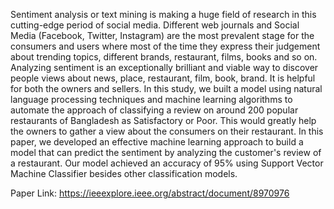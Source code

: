 Sentiment analysis or text mining is making a huge field of research in this cutting-edge period of social media. Different web journals and Social Media (Facebook, Twitter, Instagram) are the most prevalent stage for the consumers and users where most of the time they express their judgement about trending topics, different brands, restaurant, films, books and so on. Analyzing sentiment is an exceptionally brilliant and viable way to discover people views about news, place, restaurant, film, book, brand. It is helpful for both the owners and sellers. In this study, we built a model using natural language processing techniques and machine learning algorithms to automate the approach of classifying a review on around 200 popular restaurants of Bangladesh as Satisfactory or Poor. This would greatly help the owners to gather a view about the consumers on their restaurant. In this paper, we developed an effective machine learning approach to build a model that can predict the sentiment by analyzing the customer's review of a restaurant. Our model achieved an accuracy of 95% using Support Vector Machine Classifier besides other classification models.

Paper Link: https://ieeexplore.ieee.org/abstract/document/8970976
